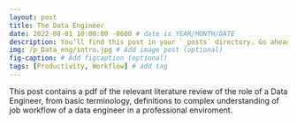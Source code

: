 ```yaml
---
layout: post
title: The Data Engineer
date: 2022-08-01 10:00:00 -0600 # date is YEAR/MONTH/DATE
description: You’ll find this post in your `_posts` directory. Go ahead and edit it and re-build the site to see your changes. # Add post description (optional)
img: /p_Data_eng/intro.jpg # Add image post (optional)
fig-caption: # Add figcaption (optional)
tags: [Productivity, Workflow] # add tag
---
```


This post contains a pdf of the relevant literature review of the role of a Data Engineer, from basic terminology, definitions to complex understanding of job workflow of a data engineer in a professional enviroment.

<object data="{{ site.baseurl }}/pdfs/Data_Engineer.pdf" width="1000" height="1000"  type="application/pdf">
</object>